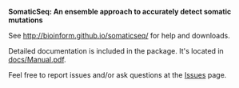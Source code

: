 <b>SomaticSeq: An ensemble approach to accurately detect somatic mutations</b>

See http://bioinform.github.io/somaticseq/ for help and downloads.

Detailed documentation is included in the package. It's located in [docs/Manual.pdf](docs/Manual.pdf "Documentation").

Feel free to report issues and/or ask questions at the [Issues](../../issues "Issues") page.
